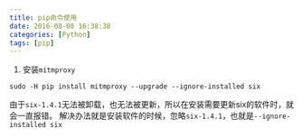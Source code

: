 ```yaml
---
title: pip命令使用
date: 2016-08-08 16:38:38
categories: [Python]
tags: [pip]
---
```


1. 安装``mitmproxy``
```
sudo -H pip install mitmproxy --upgrade --ignore-installed six
```
由于``six-1.4.1``无法被卸载，也无法被更新，所以在安装需要更新six的软件时，就会一直报错。
解决办法就是安装软件的时候，忽略``six-1.4.1``，也就是``--ignore-installed six``
